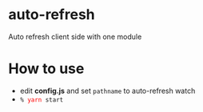 # auto-refresh
Auto refresh client side with one module

# How to use
- edit <b>config.js</b> and set <code>pathname</code> to auto-refresh watch
- <code>% <font color="red">yarn</font> start</code>

